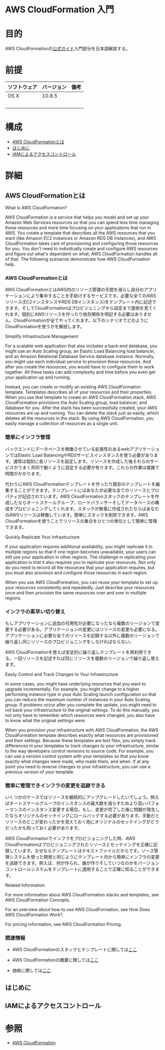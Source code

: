 AWS CloudFormation 入門
===
# 目的
AWS CloudFormationの[公式ガイド](http://docs.aws.amazon.com/AWSCloudFormation/latest/UserGuide/Welcome.html)入門部分を日本語解説する。

# 前提
| ソフトウェア     | バージョン    | 備考         |
|:---------------|:-------------|:------------|
| OS X           |10.8.5        |             |
|           　　　|        |             |

# 構成
+ [AWS CloudFormationとは](#1)
+ [はじめに](#2)
+ [IAMによるアクセスコントロール](#3)

# 詳細
## <a name="1">AWS CloudFormationとは</a>
What is AWS CloudFormation?

AWS CloudFormation is a service that helps you model and set up your Amazon Web Services resources so that you can spend less time managing those resources and more time focusing on your applications that run in AWS. You create a template that describes all the AWS resources that you want (like Amazon EC2 instances or Amazon RDS DB instances), and AWS CloudFormation takes care of provisioning and configuring those resources for you. You don't need to individually create and configure AWS resources and figure out what's dependent on what; AWS CloudFormation handles all of that. The following scenarios demonstrate how AWS CloudFormation help.

### AWS CloudFormationとは

AWS CloudFormationとはAWS内のリソース管理の手間を減らし自分のアプリケーションにより集中することを手助けするサービスです。必要な全てのAWSリソース(EC2インスタンスやRDS DBインスタンス)をテンプレート内に記述できます。そしてCloudFormationはプロビジュニングから設定まで面倒を見てくれます。個別にAWSリソースを作ったり依存関係を明記する必要はありません、CloudFormationが全てやってくれます。以下のシナリオでどのようにCloudFormationを使うかを解説します。

Simplify Infrastructure Management

For a scalable web application that also includes a back-end database, you might use an Auto Scaling group, an Elastic Load Balancing load balancer, and an Amazon Relational Database Service database instance. Normally, you might use each individual service to provision these resources. And after you create the resources, you would have to configure them to work together. All these tasks can add complexity and time before you even get your application up and running.

Instead, you can create or modify an existing AWS CloudFormation template. Templates describes all of your resources and their properties. When you use that template to create an AWS CloudFormation stack, AWS CloudFormation provisions the Auto Scaling group, load balancer, and database for you. After the stack has been successfully created, your AWS resources are up and running. You can delete the stack just as easily, which deletes all the resources in the stack. By using AWS CloudFormation, you easily manage a collection of resources as a single unit.

### 簡単にインフラ管理

バックエンドにデータベースを稼働させている拡張性のあるwebアプリケーションではElastic Load BalancingやRDSサービスインスタンスを使う必要があります。通常は個別に各リソースを設定します。リソースを作成した後それらのサービスがうまく共同で動くように設定する必要が有ります。これらの作業は複雑で時間がかかります。

代わりにAWS CloudFormationテンプレートを作ったり既存のテンプレートを編集することができます。テンプレートにはあなたが必要な全てのリソースとプロパティが記述されています。AWS CloudFormationスタックのテンプレートを作成したならオートスケールグループ、ロードバランサーそしてデータベースの構成をプロビジョニングしてくれます。スタックが無事に作成されたならばあなたのAWSリソースは稼働しています。簡単にスタックを削除できます。AWS CloudFormationを使うことでリソースの集合をひとつの単位として簡単に管理できます。

Quickly Replicate Your Infrastructure

If your application requires additional availability, you might replicate it in multiple regions so that if one region becomes unavailable, your users can still use your application in other regions. The challenge in replicating your application is that it also requires you to replicate your resources. Not only do you need to record all the resources that your application requires, but you must also provision and configure those resources in each region.

When you use AWS CloudFormation, you can reuse your template to set up your resources consistently and repeatedly. Just describe your resources once and then provision the same resources over and over in multiple regions.

### インフラの素早い切り替え

もしアプリケーションに追加の可用性が必要になったなら複数のリージョンで変更する必要がある。アプリケーションの変更にはリソースの変更も必要になる。アプリケーションに必要な全てのリソースを記録する以外に複数のリージョンで繰り返し同じリソースのプロビジョニングをしなければならない。

AWS CloudFormationを使えば安定的に繰り返しテンプレートを再利用できる。一回リソースを記述すれば同じリソースを複数のリージョンで繰り返し使えます。

Easily Control and Track Changes to Your Infrastructure

In some cases, you might have underlying resources that you want to upgrade incrementally. For example, you might change to a higher performing instance type in your Auto Scaling launch configuration so that you can reduce the maximum number of instances in your Auto Scaling group. If problems occur after you complete the update, you might need to roll back your infrastructure to the original settings. To do this manually, you not only have to remember which resources were changed, you also have to know what the original settings were.

When you provision your infrastructure with AWS CloudFormation, the AWS CloudFormation template describes exactly what resources are provisioned and their settings. Because these templates are text files, you simply track differences in your templates to track changes to your infrastructure, similar to the way developers control revisions to source code. For example, you can use a version control system with your templates so that you know exactly what changes were made, who made them, and when. If at any point you need to reverse changes to your infrastructure, you can use a previous version of your template.

### 簡単に管理できインフラの変更を追跡できる

いくつかのケースではリソースを継続的にアップグレードしたいでしょう。例えばオートスケールグループのインスタンスの最大数を減らすためより高いパフォーマンスのインスタンス変更する場合。もし、変更が完了した後に問題が発生したならオリジナルのセッテイングにロールバックする必要があります。手動だとリソースのどこが変わったかを覚えておく他にオリジナルのセッテイングがどうだったかも知っておく必要があります。

AWS CloudFormationでインフラをプロビジョニングした時、AWS CloudFormationはプロビジョニングされたリソースとセッテイングを正確に記録しています。なぜならテンプレートはテキストファイルだからです。ソース管理システムを使った開発と同じようにテンプレート内から簡単にインフラの変更を追跡できます。例えば、何が作られ、誰が作りそしていつなのかをバージョンコントロールシステムをテンプレートに適用することで正確に知ることができます。

Related Information

For more information about AWS CloudFormation stacks and templates, see AWS CloudFormation Concepts.

For an overview about how to use AWS CloudFormation, see How Does AWS CloudFormation Work?.

For pricing information, see AWS CloudFormation Pricing.

### 関連情報

+ AWS CloudFormationのスタックとテンプレートに関しては[ここ](http://docs.aws.amazon.com/AWSCloudFormation/latest/UserGuide/cfn-whatis-concepts.html)

+ AWS CloudFormationの概要に関しては[ここ](http://docs.aws.amazon.com/AWSCloudFormation/latest/UserGuide/cfn-whatis-howdoesitwork.html)

+ 価格に関しては[ここ](http://aws.amazon.com/jp/cloudformation/pricing/)

## <a name="2">はじめに</a>
## <a name="3">IAMによるアクセスコントロール</a>

# 参照

+ [AWS CloudFormation](http://docs.aws.amazon.com/AWSCloudFormation/latest/UserGuide/Welcome.html)

